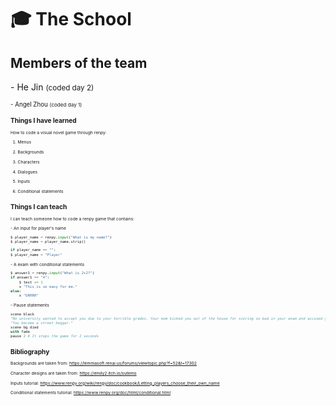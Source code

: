 # 🎓 The School

## Members of the team

\- He Jin <small>(coded day 2)<small>

\- Angel Zhou <small>(coded day 1)<small>

## Things I have learned

How to code a visual novel game through renpy:

1. Menus

2. Backgrounds

3. Characters

4. Dialogues

5. Inputs

6. Conditional statements

## Things I can teach

I can teach someone how to code a renpy game that contains:

\- An input for player's name
```Python
$ player_name = renpy.input("What is my name?")
$ player_name = player_name.strip()

if player_name == "":
$ player_name = "Player"
```

\- A exam with conditional statements
```Python
$ answer1 = renpy.input("What is 2+2?")
if answer1 == "4":
    $ test += 1
    x "This is so easy for me."
else:
    x "GRRRR"
```

\- Pause statements
```Python
scene black
"No university wanted to accept you due to your horrible grades. Your mom kicked you out of the house for scoring so bad in your exam and accused you to be adopted. Maybe you should have studied." 
"You become a street beggar."
scene bg died
with fade
pause 2 # It stops the game for 2 seconds
```

## Bibliography
Backgrounds are taken from: https://lemmasoft.renai.us/forums/viewtopic.php?f=52&t=17302

Character designs are taken from: https://emily2.itch.io/sutemo

Inputs tutorial: https://www.renpy.org/wiki/renpy/doc/cookbook/Letting_players_choose_their_own_name

Conditional statements tutorial: https://www.renpy.org/doc/html/conditional.html
